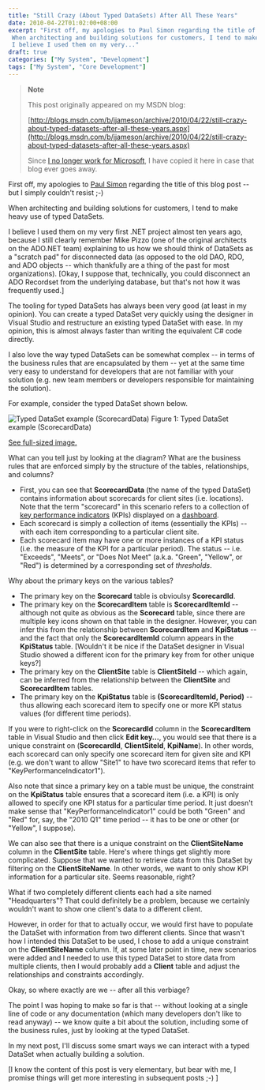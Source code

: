 ```yaml
---
title: "Still Crazy (About Typed DataSets) After All These Years"
date: 2010-04-22T01:02:00+08:00
excerpt: "First off, my apologies to Paul Simon regarding the title of this blog post -- but I simply couldn't resist ;-) 
 When architecting and building solutions for customers, I tend to make heavy use of typed DataSets. 
 I believe I used them on my very..."
draft: true
categories: ["My System", "Development"]
tags: ["My System", "Core Development"]
---
```


> **Note**
>
> This post originally appeared on my MSDN blog:
>
> [http://blogs.msdn.com/b/jjameson/archive/2010/04/22/still-crazy-about-typed-datasets-after-all-these-years.aspx](http://blogs.msdn.com/b/jjameson/archive/2010/04/22/still-crazy-about-typed-datasets-after-all-these-years.aspx)
>
> Since [I no longer work for Microsoft](/blog/jjameson/2011/09/02/last-day-with-microsoft), I have copied it here in case that blog                 ever goes away.

First off, my apologies to [Paul Simon](http://en.wikipedia.org/wiki/Still_Crazy_After_All_These_Years) regarding the title of this blog post -- but I simply couldn't         resist ;-)

When architecting and building solutions for customers, I tend to make heavy use         of typed DataSets.

I believe I used them on my very first .NET project almost ten years ago, because         I still clearly remember Mike Pizzo (one of the original architects on the ADO.NET         team) explaining to us how we should think of DataSets as a "scratch pad" for disconnected         data (as opposed to the old DAO, RDO, and ADO objects -- which thankfully are a         thing of the past for most organizations). [Okay, I suppose that, technically, you         could disconnect an ADO Recordset from the underlying database, but that's not how         it was frequently used.]

The tooling for typed DataSets has always been very good (at least in my opinion).         You can create a typed DataSet very quickly using the designer in Visual Studio         and restructure an existing typed DataSet with ease. In my opinion, this is almost         always faster than writing the equivalent C# code directly.

I also love the way typed DataSets can be somewhat complex -- in terms of the business         rules that are encapsulated by them -- yet at the same time very easy to understand         for developers that are not familiar with your solution (e.g. new team members or         developers responsible for maintaining the solution).

For example, consider the typed DataSet shown below.

![Typed DataSet example (ScorecardData)](https://www.technologytoolbox.com/blog/images/www_technologytoolbox_com/blog/jjameson/7/r_Typed%20DataSet%20example%20(ScorecardData).png)
Figure 1: Typed DataSet example (ScorecardData)

[See full-sized image.](/blog/images/www_technologytoolbox_com/blog/jjameson/7/o_Typed%20DataSet%20example%20%28ScorecardData%29.png)

What can you tell just by looking at the diagram? What are the business rules that         are enforced simply by the structure of the tables, relationships, and columns?

- First, you can see that **ScorecardData** (the name of the typed DataSet)
  contains information about scorecards for client sites (i.e. locations). Note that
  the term "scorecard" in this scenario refers to a collection of [key performance indicators](http://en.wikipedia.org/wiki/Key_performance_indicator) (KPIs) displayed on a [dashboard](http://en.wikipedia.org/wiki/Dashboards_%28management_information_systems%29).
- Each scorecard is simply a collection of items (essentially the KPIs) -- with each
  item corresponding to a particular client site.
- Each scorecard item may have one or more instances of a KPI status (i.e. the measure
  of the KPI for a particular period). The status -- i.e. "Exceeds", "Meets", or "Does
  Not Meet" (a.k.a. "Green", "Yellow", or "Red") is determined by a corresponding
  set of *thresholds*.

Why about the primary keys on the various tables?

- The primary key on the **Scorecard** table is obvioulsy **ScorecardId**.
- The primary key on the **ScorecardItem** table is **ScorecardItemId** -- although not quite as obvious as the **Scorecard** table, since
  there are multiple key icons shown on that table in the designer. However, you can
  infer this from the relationship between **ScorecardItem** and **KpiStatus** -- and the fact that only the **ScorecardItemId**
  column appears in the **KpiStatus** table. [Wouldn't it be nice if
  the DataSet designer in Visual Studio showed a different icon for the primary key
  from for other unique keys?]
- The primary key on the **ClientSite** table is **ClientSiteId**
  -- which again, can be inferred from the relationship between the **ClientSite**
  and **ScorecardItem** tables.
- The primary key on the **KpiStatus** table is **(ScorecardItemId,
  Period)** -- thus allowing each scorecard item to specify one or more KPI
  status values (for different time periods).

If you were to right-click on the **ScorecardId** column in the **ScorecardItem** table in Visual Studio and then click **Edit key...**,         you would see that there is a unique constraint on (**ScorecardId**,         **ClientSiteId**, **KpiName**). In other words, each scorecard         can only specify one scorecard item for given site and KPI (e.g. we don't want to         allow "Site1" to have two scorecard items that refer to "KeyPerformanceIndicator1").

Also note that since a primary key on a table must be unique, the constraint on         the **KpiStatus** table ensures that a scorecard item (i.e. a KPI)         is only allowed to specify one KPI status for a particular time period. It just         doesn't make sense that "KeyPerformanceIndicator1" could be both "Green" and "Red"         for, say, the "2010 Q1" time period -- it has to be one or other (or "Yellow", I         suppose).

We can also see that there is a unique constraint on the **ClientSiteName** column in the **ClientSite** table. Here's where things get         slightly more complicated. Suppose that we wanted to retrieve data from this DataSet         by filtering on the **ClientSiteName**. In other words, we want to         only show KPI information for a particular site. Seems reasonable, right?

What if two completely different clients each had a site named "Headquarters"? That         could definitely be a problem, because we certainly wouldn't want to show one client's         data to a different client.

However, in order for that to actually occur, we would first have to populate the         DataSet with information from two different clients. Since that wasn't how I intended         this DataSet to be used, I chose to add a unique constraint on the **ClientSiteName**         column. If, at some later point in time, new scenarios were added and I needed to         use this typed DataSet to store data from multiple clients, then I would probably         add a **Client** table and adjust the relationships and constraints         accordingly.

Okay, so where exactly are we -- after all this verbiage?

The point I was hoping to make so far is that -- without looking at a single line         of code or any documentation (which many developers don't like to read anyway) --         we know quite a bit about the solution, including some of the business rules, just         by looking at the typed DataSet.

In my next post, I'll discuss some smart ways we can interact with a typed DataSet         when actually building a solution.

[I know the content of this post is very elementary, but bear with me, I promise         things will get more interesting in subsequent posts ;-) ]

